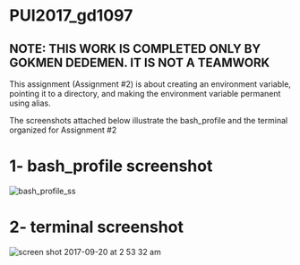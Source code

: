 # PUI2017_gd1097

## NOTE: THIS WORK IS COMPLETED ONLY BY GOKMEN DEDEMEN. IT IS NOT A TEAMWORK

This assignment (Assignment #2) is about creating an environment variable, pointing it to a directory, and making the environment variable permanent using alias.

The screenshots attached below illustrate the bash_profile and the terminal organized for Assignment #2

# 1- bash_profile screenshot
![bash_profile_ss](https://user-images.githubusercontent.com/31747292/30631300-c0930384-9db1-11e7-8ef9-13034e263a1e.png)

# 2- terminal screenshot
![screen shot 2017-09-20 at 2 53 32 am](https://user-images.githubusercontent.com/31747292/30631646-ed3716d6-9db2-11e7-9060-9a307d222c34.png)
